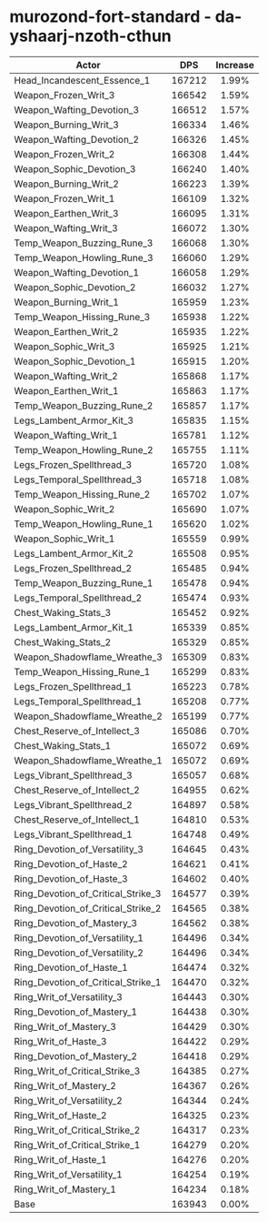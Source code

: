 # murozond-fort-standard - da-yshaarj-nzoth-cthun
| Actor | DPS | Increase |
|---|:---:|:---:|
|Head_Incandescent_Essence_1|167212|1.99%|
|Weapon_Frozen_Writ_3|166542|1.59%|
|Weapon_Wafting_Devotion_3|166512|1.57%|
|Weapon_Burning_Writ_3|166334|1.46%|
|Weapon_Wafting_Devotion_2|166326|1.45%|
|Weapon_Frozen_Writ_2|166308|1.44%|
|Weapon_Sophic_Devotion_3|166240|1.40%|
|Weapon_Burning_Writ_2|166223|1.39%|
|Weapon_Frozen_Writ_1|166109|1.32%|
|Weapon_Earthen_Writ_3|166095|1.31%|
|Weapon_Wafting_Writ_3|166072|1.30%|
|Temp_Weapon_Buzzing_Rune_3|166068|1.30%|
|Temp_Weapon_Howling_Rune_3|166060|1.29%|
|Weapon_Wafting_Devotion_1|166058|1.29%|
|Weapon_Sophic_Devotion_2|166032|1.27%|
|Weapon_Burning_Writ_1|165959|1.23%|
|Temp_Weapon_Hissing_Rune_3|165938|1.22%|
|Weapon_Earthen_Writ_2|165935|1.22%|
|Weapon_Sophic_Writ_3|165925|1.21%|
|Weapon_Sophic_Devotion_1|165915|1.20%|
|Weapon_Wafting_Writ_2|165868|1.17%|
|Weapon_Earthen_Writ_1|165863|1.17%|
|Temp_Weapon_Buzzing_Rune_2|165857|1.17%|
|Legs_Lambent_Armor_Kit_3|165835|1.15%|
|Weapon_Wafting_Writ_1|165781|1.12%|
|Temp_Weapon_Howling_Rune_2|165755|1.11%|
|Legs_Frozen_Spellthread_3|165720|1.08%|
|Legs_Temporal_Spellthread_3|165718|1.08%|
|Temp_Weapon_Hissing_Rune_2|165702|1.07%|
|Weapon_Sophic_Writ_2|165690|1.07%|
|Temp_Weapon_Howling_Rune_1|165620|1.02%|
|Weapon_Sophic_Writ_1|165559|0.99%|
|Legs_Lambent_Armor_Kit_2|165508|0.95%|
|Legs_Frozen_Spellthread_2|165485|0.94%|
|Temp_Weapon_Buzzing_Rune_1|165478|0.94%|
|Legs_Temporal_Spellthread_2|165474|0.93%|
|Chest_Waking_Stats_3|165452|0.92%|
|Legs_Lambent_Armor_Kit_1|165339|0.85%|
|Chest_Waking_Stats_2|165329|0.85%|
|Weapon_Shadowflame_Wreathe_3|165309|0.83%|
|Temp_Weapon_Hissing_Rune_1|165299|0.83%|
|Legs_Frozen_Spellthread_1|165223|0.78%|
|Legs_Temporal_Spellthread_1|165208|0.77%|
|Weapon_Shadowflame_Wreathe_2|165199|0.77%|
|Chest_Reserve_of_Intellect_3|165086|0.70%|
|Chest_Waking_Stats_1|165072|0.69%|
|Weapon_Shadowflame_Wreathe_1|165072|0.69%|
|Legs_Vibrant_Spellthread_3|165057|0.68%|
|Chest_Reserve_of_Intellect_2|164955|0.62%|
|Legs_Vibrant_Spellthread_2|164897|0.58%|
|Chest_Reserve_of_Intellect_1|164810|0.53%|
|Legs_Vibrant_Spellthread_1|164748|0.49%|
|Ring_Devotion_of_Versatility_3|164645|0.43%|
|Ring_Devotion_of_Haste_2|164621|0.41%|
|Ring_Devotion_of_Haste_3|164602|0.40%|
|Ring_Devotion_of_Critical_Strike_3|164577|0.39%|
|Ring_Devotion_of_Critical_Strike_2|164565|0.38%|
|Ring_Devotion_of_Mastery_3|164562|0.38%|
|Ring_Devotion_of_Versatility_1|164496|0.34%|
|Ring_Devotion_of_Versatility_2|164496|0.34%|
|Ring_Devotion_of_Haste_1|164474|0.32%|
|Ring_Devotion_of_Critical_Strike_1|164470|0.32%|
|Ring_Writ_of_Versatility_3|164443|0.30%|
|Ring_Devotion_of_Mastery_1|164438|0.30%|
|Ring_Writ_of_Mastery_3|164429|0.30%|
|Ring_Writ_of_Haste_3|164422|0.29%|
|Ring_Devotion_of_Mastery_2|164418|0.29%|
|Ring_Writ_of_Critical_Strike_3|164385|0.27%|
|Ring_Writ_of_Mastery_2|164367|0.26%|
|Ring_Writ_of_Versatility_2|164344|0.24%|
|Ring_Writ_of_Haste_2|164325|0.23%|
|Ring_Writ_of_Critical_Strike_2|164317|0.23%|
|Ring_Writ_of_Critical_Strike_1|164279|0.20%|
|Ring_Writ_of_Haste_1|164276|0.20%|
|Ring_Writ_of_Versatility_1|164254|0.19%|
|Ring_Writ_of_Mastery_1|164234|0.18%|
|Base|163943|0.00%|
